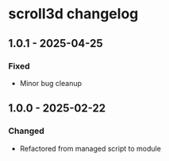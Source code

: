 # scroll3d changelog

## 1.0.1 - 2025-04-25

### Fixed

- Minor bug cleanup

## 1.0.0 - 2025-02-22

### Changed

- Refactored from managed script to module